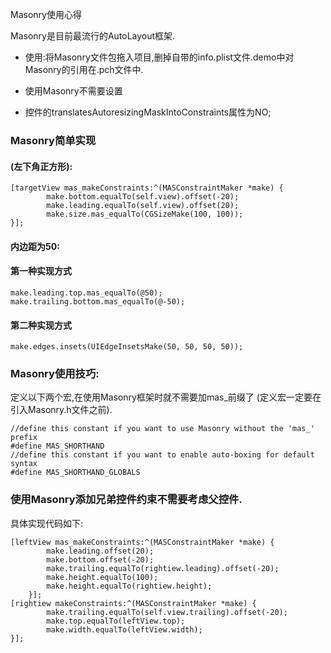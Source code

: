 Masonry使用心得

Masonry是目前最流行的AutoLayout框架.

* 使用:将Masonry文件包拖入项目,删掉自带的info.plist文件.demo中对Masonry的引用在.pch文件中.

* 使用Masonry不需要设置
* 控件的translatesAutoresizingMaskIntoConstraints属性为NO;

### Masonry简单实现

#### (左下角正方形):

```
[targetView mas_makeConstraints:^(MASConstraintMaker *make) {
        make.bottom.equalTo(self.view).offset(-20);
        make.leading.equalTo(self.view).offset(20);
        make.size.mas_equalTo(CGSizeMake(100, 100));
}];
```

#### 内边距为50:
#### 第一种实现方式

```
make.leading.top.mas_equalTo(@50);
make.trailing.bottom.mas_equalTo(@-50);
```

#### 第二种实现方式

```
make.edges.insets(UIEdgeInsetsMake(50, 50, 50, 50));
```

### Masonry使用技巧:

定义以下两个宏,在使用Masonry框架时就不需要加mas_前缀了
(定义宏一定要在引入Masonry.h文件之前).

```
//define this constant if you want to use Masonry without the 'mas_' prefix
#define MAS_SHORTHAND
//define this constant if you want to enable auto-boxing for default syntax
#define MAS_SHORTHAND_GLOBALS
```

### 使用Masonry添加兄弟控件约束不需要考虑父控件.

具体实现代码如下:

```
[leftView mas_makeConstraints:^(MASConstraintMaker *make) {
        make.leading.offset(20);
        make.bottom.offset(-20);
        make.trailing.equalTo(rightiew.leading).offset(-20);
        make.height.equalTo(100);
        make.height.equalTo(rightiew.height);
    }];    
[rightiew makeConstraints:^(MASConstraintMaker *make) {
        make.trailing.equalTo(self.view.trailing).offset(-20);
        make.top.equalTo(leftView.top);
        make.width.equalTo(leftView.width);
}];
```


